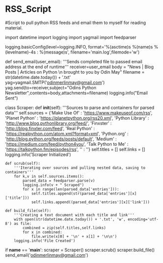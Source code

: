 # RSS_Script
#Script to pull python RSS feeds and email them to myself for reading material.

import datetime
import logging
import yagmail
import feedparser

logging.basicConfig(level=logging.INFO,
                    format='%(asctime)s %(name)s %(levelname)-4s : %(message)s',
                    filename='main.log',filemode='w')

def send_email(user_email):
    '''Sends completed file to passed email address at the end of runtime'''
    receiver=user_email
    body = "News | Blog Posts | Articles on Python \n brought to you by Odin May"
    filename = str(datetime.date.today()) + '.txt'
    yag=yagmail.SMTP('odinmerlinmay@gmail.com')
    yag.send(to=receiver,subject="Odins Python Newsletter",contents=body,attachments=filename)
    logging.info("Email Sent")

class Scraper:
    def __init__(self):
        '''Sources to parse and containers for parsed data'''
        self.sources = {'Make Use Of' : 'https://www.makeuseof.com/rss',
                        'Planet Python' : 'https://planetpython.org/rss20.xml',
                        'Python Library' : 'http://www.blog.pythonlibrary.org/feed/',
                        'Finxster' : 'http://blog.finxter.com/feed',
                        'Real Python' : 'https://realpython.com/atom.xml?format=xml',
                        'Python.org' : 'http://blog.python.org/feeds/posts/default',
                        'Medium' : 'https://medium.com/feed/python4you',
                        'Talk Python to Me' : 'https://talkpython.fm/episodes/rss',
                        '' : ''}
        self.titles = []
        self.links = []
        logging.info('Scraper Initialized')

    def scrub(self):
        '''Iterating over sources and pulling nested data, saving to containers'''
        for k,v in self.sources.items():
            parsed_data = feedparser.parse(v)
            logging.info(v + " Scraped")
            for x in range(len(parsed_data['entries'])):
                self.titles.append(str(parsed_data['entries'][x]['title']))
                self.links.append((parsed_data['entries'][x]['link']))

    def build_file(self):
        '''Creating a text document with each title and link'''
        with open(str(datetime.date.today()) + '.txt', 'w', encoding='utf-8') as file:
            combined = zip(self.titles,self.links)
            for x in combined:
                file.write(x[0] + '\n' + x[1] + '\n\n')
        logging.info('File Created')

if __name__ == '__main__':
    scraper = Scraper()
    scraper.scrub()
    scraper.build_file()
    send_email('odinmerlinmay@gmail.com')
